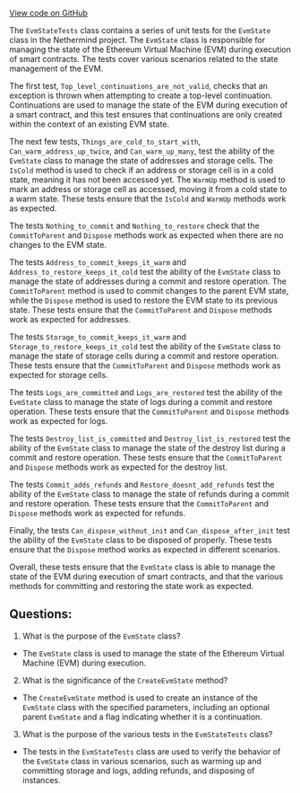 [View code on GitHub](https://github.com/NethermindEth/nethermind/src/Nethermind/Nethermind.Evm.Test/EvmStateTests.cs)

The `EvmStateTests` class contains a series of unit tests for the `EvmState` class in the Nethermind project. The `EvmState` class is responsible for managing the state of the Ethereum Virtual Machine (EVM) during execution of smart contracts. The tests cover various scenarios related to the state management of the EVM.

The first test, `Top_level_continuations_are_not_valid`, checks that an exception is thrown when attempting to create a top-level continuation. Continuations are used to manage the state of the EVM during execution of a smart contract, and this test ensures that continuations are only created within the context of an existing EVM state.

The next few tests, `Things_are_cold_to_start_with`, `Can_warm_address_up_twice`, and `Can_warm_up_many`, test the ability of the `EvmState` class to manage the state of addresses and storage cells. The `IsCold` method is used to check if an address or storage cell is in a cold state, meaning it has not been accessed yet. The `WarmUp` method is used to mark an address or storage cell as accessed, moving it from a cold state to a warm state. These tests ensure that the `IsCold` and `WarmUp` methods work as expected.

The tests `Nothing_to_commit` and `Nothing_to_restore` check that the `CommitToParent` and `Dispose` methods work as expected when there are no changes to the EVM state.

The tests `Address_to_commit_keeps_it_warm` and `Address_to_restore_keeps_it_cold` test the ability of the `EvmState` class to manage the state of addresses during a commit and restore operation. The `CommitToParent` method is used to commit changes to the parent EVM state, while the `Dispose` method is used to restore the EVM state to its previous state. These tests ensure that the `CommitToParent` and `Dispose` methods work as expected for addresses.

The tests `Storage_to_commit_keeps_it_warm` and `Storage_to_restore_keeps_it_cold` test the ability of the `EvmState` class to manage the state of storage cells during a commit and restore operation. These tests ensure that the `CommitToParent` and `Dispose` methods work as expected for storage cells.

The tests `Logs_are_committed` and `Logs_are_restored` test the ability of the `EvmState` class to manage the state of logs during a commit and restore operation. These tests ensure that the `CommitToParent` and `Dispose` methods work as expected for logs.

The tests `Destroy_list_is_committed` and `Destroy_list_is_restored` test the ability of the `EvmState` class to manage the state of the destroy list during a commit and restore operation. These tests ensure that the `CommitToParent` and `Dispose` methods work as expected for the destroy list.

The tests `Commit_adds_refunds` and `Restore_doesnt_add_refunds` test the ability of the `EvmState` class to manage the state of refunds during a commit and restore operation. These tests ensure that the `CommitToParent` and `Dispose` methods work as expected for refunds.

Finally, the tests `Can_dispose_without_init` and `Can_dispose_after_init` test the ability of the `EvmState` class to be disposed of properly. These tests ensure that the `Dispose` method works as expected in different scenarios.

Overall, these tests ensure that the `EvmState` class is able to manage the state of the EVM during execution of smart contracts, and that the various methods for committing and restoring the state work as expected.
## Questions: 
 1. What is the purpose of the `EvmState` class?
- The `EvmState` class is used to manage the state of the Ethereum Virtual Machine (EVM) during execution.

2. What is the significance of the `CreateEvmState` method?
- The `CreateEvmState` method is used to create an instance of the `EvmState` class with the specified parameters, including an optional parent `EvmState` and a flag indicating whether it is a continuation.

3. What is the purpose of the various tests in the `EvmStateTests` class?
- The tests in the `EvmStateTests` class are used to verify the behavior of the `EvmState` class in various scenarios, such as warming up and committing storage and logs, adding refunds, and disposing of instances.